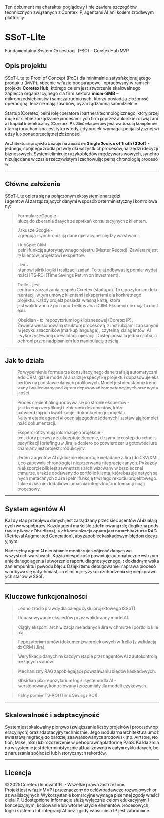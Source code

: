 Ten dokument ma charakter poglądowy i nie zawiera szczegółów technicznych związanych z Coretex IP, agentami AI ani kodem źródłowym platformy.

# SSoT‑Lite  
Fundamentalny System Orkiestracji (FSO) – Coretex Hub MVP  

## Opis projektu  

SSoT‑Lite to Proof of Concept (PoC) dla minimalnie satysfakcjonującego produktu (MVP), obecnie w fazie bootstrapowej; opracowany w ramach projektu **Coretex Hub**, którego celem jest stworzenie skalowalnego zaplecza organizacyjnego dla firm sektora **micro‑SMB** – mikroprzedsiębiorstw i samozatrudnionych, którzy posiadają złożoność operacyjną, lecz nie mają zasobów, by zarządzać nią samodzielnie.  

Startup (Coretex) pełni rolę operatora i partnera technologicznego, który przejmuje na siebie zarządzanie procesami tych firm poprzez autorskie rozwiązania i kapitał intelektualny (Coretex IP). Sieć ekspertów jest wartością komplementarną i uruchamiana jest tylko wtedy, gdy projekt wymaga specjalistycznej wiedzy lub ponadprzeciętnej złożoności.  

Architektura projektu bazuje na zasadzie **Single Source of Truth (SSoT)** - jednego, spójnego źródła prawdy dla wszystkich procesów, narzędzi i decyzji biznesowych. System eliminuje ryzyko błędów międzywarstwowych, synchronizując dane w czasie rzeczywistym i zachowując pełną chronologię procesów.  

***

## Główne założenia  

SSoT‑Lite opiera się na połączonym ekosystemie narzędzi i agentów AI zarządzających danymi w sposób deterministyczny i kontrolowany:  

> Formularze Google - służą do zbierania danych ze spotkań konsultacyjnych z klientem.

> Arkusze Google - agregują i synchronizują dane operacyjne między warstwami.

> HubSpot CRM - pełni funkcję autorytatywnego rejestru (Master Record). Zawiera rejestry klientów, projektów i ekspertów.

> Jira - stanowi silnik logiki i realizacji zadań. To tutaj odbywa się pomiar wydajności i TS‑ROI (Time Savings Return on Investment).

> Trello - jest  centrum zarządzania zespołu Coretex (startupu). To repozytorium dokumentacji, w tym umów z klientami i ekspertami dla konkretnego  projektu. Każdy projekt posiada  własną kartę, która  jest walidowana z poziomu Trello w Jira i CRM. Eksperci nie mają tu dostępu.

> Obsidian - to  repozytorium logiki biznesowej (Coretex IP).  Zawiera wersjonowaną strukturę procesową, z instrukcjami zapisanymi  w języku znaczników (markup language),  czytelną  dla agentów  AI  i wykorzystywaną do walidacji operacji. Dostęp posiada jedna osoba, co chroni przed nadpisaniem lub manipulacją treścią.

***

## Jak to działa  

>Po wypełnieniu formularza konsultacyjnego dane trafiają automatycznie do CRM, gdzie model AI analizuje specyfikę projektu i dopasowuje ekspertów na podstawie danych profilowych. Model jest nieustannie trenowany i walidowany pod kątem dopasowań kompetencyjnych oraz wydajności.

> Proces credentialingu odbywa się po stronie ekspertów - jest to etap weryfikacji i  zbierania dokumentów, które  potwierdzają ich kwalifikacje  do konkretnego projektu. Na tym etapie agenci AI oceniają zgodność danych i zestawiają kompletność dokumentacji.  

> Eksperci otrzymują informację o projekcie - ten, który pierwszy zaakceptuje zlecenie, otrzymuje dostęp do pełnej specyfikacji i briefingu w Jira, a dopiero po potwierdzeniu gotowości uruchamiany jest projekt produkcyjny.  

>Jeden z agentów AI cyklicznie eksportuje metadane z Jira (do CSV/XML), co zapewnia chronologię i nieprzerwaną integrację danych. Po każdym eksporcie plik jest zewnętrznie archiwizowany w bezpiecznej chmurze, a także dodawany do portfolio klienta, które bazuje na tych samych metadanych z Jira i pełni funkcję trwałego rekordu projektowego. Takie działanie dodatkowo umacnia integralność informacji i ciąg procesowy.  

***

## System agentów AI

Każdy etap przepływu danych jest zarządzany przez sieć agentów AI działających we współpracy. Każdy agent ma ściśle zdefiniowaną rolę (logikę na podstawie plików z Obsidiana), a ich komunikacja oparta jest na architekturze RAG (Retrieval Augmented Generation), aby zapobiec kaskadowym błędom decyzyjnym.  

Nadrzędny agent AI nieustannie monitoruje spójność danych we wszystkich warstwach. Każda niespójność powoduje automatyczne wstrzymanie danego agenta i utworzenie raportu diagnostycznego, z dokładnym wskazaniem punktu i powodu błędu. Dzięki temu debugowanie i naprawa procesów odbywa się natychmiast, co eliminuje ryzyko rozchodzenia się niepoprawnych stanów w SSoT.  

***

## Kluczowe funkcjonalności

> Jedno źródło prawdy dla całego cyklu projektowego (SSoT).

> Dopasowywanie ekspertów przez walidowany model AI.

> Ciągły eksport i archiwizacja metadanych Jira w chmurze i portfolio klienta.

> Repozytorium umów i dokumentów projektowych w Trello (z walidacją do CRM i Jira).
 
> Weryfikacja danych na każdym etapie przez agentów AI z autokontrolą bieżących stanów.

> Mechanizmy RAG zapobiegające powstawaniu błędów kaskadowych.

> Obsidian jako repozytorium logiki systemu dla AI - wersjonowany, kontrolowany i zrozumiały dla modeli językowych.

> Pełny pomiar TS‑ROI (Time Savings ROI).

***

## Skalowalność i adaptacyjność

System jest skalowalny pionowo (zwiększanie liczby projektów i procesów operacyjnych) oraz adaptacyjny technicznie. Jego modularna architektura umożliwia łatwą migrację do bardziej zaawansowanych środowisk (np. Airtable, Notion, Make, n8n) lub rozszerzenie w pełnoprawną platformę iPaaS. Każda zmiana w systemie jest deterministycznie aktualizowana w całym cyklu danych, bez naruszania spójności lub historycznych rekordów.  

***

## Licencja

© 2025 Coretex / InnovatiffPL - Wszelkie prawa zastrzeżone.  
Projekt jest w fazie MVP i przeznaczony do celów badawczo‑rozwojowych oraz walidacyjnych. Wykorzystanie komercyjne wymaga pisemnej zgody właściciela IP.
Udostępnione informacje służą wyłącznie celom edukacyjnym i koncepcyjnym; kopiowanie lub wtórne użycie elementów procesowych, logiki systemu lub integracji AI bez zgody właściciela IP jest zabronione.
